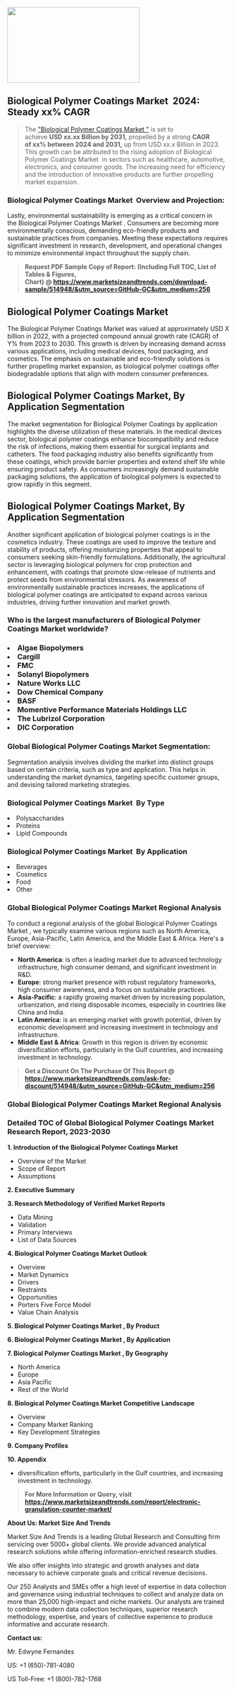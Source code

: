 <p><img class="alignnone size-medium wp-image-20088" src="https://ffe5etoiles.com/wp-content/uploads/2024/12/MST1-300x171.png" alt="" width="300" height="171" /></p><h2 id="ember46" class="ember-view reader-text-block__heading-2">Biological Polymer Coatings Market &nbsp;2024: Steady&nbsp;xx% CAGR</h2><blockquote id="ember47" class="ember-view reader-text-block__blockquote">The&nbsp;<a class="app-aware-link " href="https://www.marketsizeandtrends.com/download-sample/514948/&utm_source=GitHub-GC&utm_medium=256" target="_blank" data-test-app-aware-link="">"Biological Polymer Coatings Market "</a>&nbsp;is set to achieve&nbsp;<strong>USD&nbsp;xx.xx&nbsp;Billion by 2031,</strong>&nbsp;propelled by a strong&nbsp;<strong>CAGR of&nbsp;xx% between 2024 and 2031,</strong>&nbsp;up from USD xx.x Billion in 2023. This growth can be attributed to the rising adoption of&nbsp;Biological Polymer Coatings Market &nbsp;in sectors such as healthcare, automotive, electronics, and consumer goods. The increasing need for efficiency and the introduction of innovative products are further propelling market expansion.</blockquote><h3 id="ember48" class="ember-view reader-text-block__heading-3">Biological Polymer Coatings Market &nbsp;Overview and Projection:</h3><p id="ember49" class="ember-view reader-text-block__paragraph">Lastly, environmental sustainability is emerging as a critical concern in the&nbsp;Biological Polymer Coatings Market . Consumers are becoming more environmentally conscious, demanding eco-friendly products and sustainable practices from companies. Meeting these expectations requires significant investment in research, development, and operational changes to minimize environmental impact throughout the supply chain.</p><blockquote id="ember50" class="ember-view reader-text-block__blockquote"><strong>Request PDF Sample Copy of Report: (Including Full TOC, List of Tables &amp; Figures, Chart)&nbsp;@&nbsp;<strong><a href="https://www.marketsizeandtrends.com/download-sample/514948/&utm_source=GitHub-GC&utm_medium=256" target="_blank">https://www.marketsizeandtrends.com/download-sample/514948/&utm_source=GitHub-GC&utm_medium=256</a></strong></strong></blockquote><h3 class=""> <h2>Biological Polymer Coatings Market</h2><p>The Biological Polymer Coatings Market was valued at approximately USD X billion in 2022, with a projected compound annual growth rate (CAGR) of Y% from 2023 to 2030. This growth is driven by increasing demand across various applications, including medical devices, food packaging, and cosmetics. The emphasis on sustainable and eco-friendly solutions is further propelling market expansion, as biological polymer coatings offer biodegradable options that align with modern consumer preferences.</p><h2>Biological Polymer Coatings Market, By Application Segmentation</h2><p>The market segmentation for Biological Polymer Coatings by application highlights the diverse utilization of these materials. In the medical devices sector, biological polymer coatings enhance biocompatibility and reduce the risk of infections, making them essential for surgical implants and catheters. The food packaging industry also benefits significantly from these coatings, which provide barrier properties and extend shelf life while ensuring product safety. As consumers increasingly demand sustainable packaging solutions, the application of biological polymers is expected to grow rapidly in this segment.</p><h2>Biological Polymer Coatings Market, By Application Segmentation</h2><p>Another significant application of biological polymer coatings is in the cosmetics industry. These coatings are used to improve the texture and stability of products, offering moisturizing properties that appeal to consumers seeking skin-friendly formulations. Additionally, the agricultural sector is leveraging biological polymers for crop protection and enhancement, with coatings that promote slow-release of nutrients and protect seeds from environmental stressors. As awareness of environmentally sustainable practices increases, the applications of biological polymer coatings are anticipated to expand across various industries, driving further innovation and market growth.</p></h3><h3 id="" class="">Who is the largest manufacturers of&nbsp;Biological Polymer Coatings Market worldwide?</h3><h3 class=""></Li><Li>Algae Biopolymers</Li><Li> Cargill</Li><Li> FMC</Li><Li> Solanyl Biopolymers</Li><Li> Nature Works LLC</Li><Li> Dow Chemical Company</Li><Li> BASF</Li><Li> Momentive Performance Materials Holdings LLC</Li><Li> The Lubrizol Corporation</Li><Li> DIC Corporation</h3><h3 id="ember53" class="ember-view reader-text-block__heading-3">Global&nbsp;Biological Polymer Coatings Market Segmentation:</h3><p id="ember54" class="ember-view reader-text-block__paragraph">Segmentation analysis involves dividing the market into distinct groups based on certain criteria, such as type and application. This helps in understanding the market dynamics, targeting specific customer groups, and devising tailored marketing strategies.</p><h3 id="" class="">Biological Polymer Coatings Market &nbsp;By Type</h3><p></Li><Li>Polysaccharides</Li><Li> Proteins</Li><Li> Lipid Compounds</p><h3 id="" class="">Biological Polymer Coatings Market &nbsp;By Application</h3><p class=""></Li><Li>Beverages</Li><Li> Cosmetics</Li><Li> Food</Li><Li> Other</p><h3 id="ember62" class="ember-view reader-text-block__heading-3">Global Biological Polymer Coatings Market Regional Analysis</h3><p id="ember63" class="ember-view reader-text-block__paragraph">To conduct a regional analysis of the global Biological Polymer Coatings Market , we typically examine various regions such as North America, Europe, Asia-Pacific, Latin America, and the Middle East &amp; Africa. Here's a brief overview:</p><ul><li><strong>North America</strong>: is often a leading market due to advanced technology infrastructure, high consumer demand, and significant investment in R&amp;D.</li><li><strong>Europe</strong>: strong market presence with robust regulatory frameworks, high consumer awareness, and a focus on sustainable practices.</li><li><strong>Asia-Pacific</strong>: a rapidly growing market driven by increasing population, urbanization, and rising disposable incomes, especially in countries like China and India.</li><li><strong>Latin America</strong>: is an emerging market with growth potential, driven by economic development and increasing investment in technology and infrastructure.</li><li><strong>Middle East &amp; Africa</strong>: Growth in this region is driven by economic diversification efforts, particularly in the Gulf countries, and increasing investment in technology.</li></ul><blockquote id="ember61" class="ember-view reader-text-block__blockquote"><strong>Get a Discount On The Purchase Of This Report @ <strong><a href="https://html-cleaner.com/" target="">https://www.marketsizeandtrends.com/ask-for-discount/514948/&utm_source=GitHub-GC&utm_medium=256</a></strong></strong></blockquote><h3 id="ember62" class="ember-view reader-text-block__heading-3">Global Biological Polymer Coatings Market Regional Analysis</h3><h3 id="" class="">Detailed TOC of Global Biological Polymer Coatings Market Research Report, 2023-2030</h3><p id="" class=""><strong>1. Introduction of the Biological Polymer Coatings Market </strong></p><ul><li>Overview of the Market</li><li>Scope of Report</li><li>Assumptions</li></ul><p id="" class=""><strong>2. Executive Summary</strong></p><p id="" class=""><strong>3. Research Methodology of Verified Market Reports</strong></p><ul><li>Data Mining</li><li>Validation</li><li>Primary Interviews</li><li>List of Data Sources</li></ul><p id="" class=""><strong>4. Biological Polymer Coatings Market Outlook</strong></p><ul><li>Overview</li><li>Market Dynamics</li><li>Drivers</li><li>Restraints</li><li>Opportunities</li><li>Porters Five Force Model</li><li>Value Chain Analysis</li></ul><p id="" class=""><strong>5. Biological Polymer Coatings Market , By Product</strong></p><p id="" class=""><strong>6. Biological Polymer Coatings Market , By Application</strong></p><p id="" class=""><strong>7. Biological Polymer Coatings Market , By Geography</strong></p><ul><li>North America</li><li>Europe</li><li>Asia Pacific</li><li>Rest of the World</li></ul><p id="" class=""><strong>8. Biological Polymer Coatings Market Competitive Landscape</strong></p><ul><li>Overview</li><li>Company Market Ranking</li><li>Key Development Strategies</li></ul><p id="" class=""><strong>9. Company Profiles</strong></p><p id="" class=""><strong>10. Appendix</strong></p><ul><li>diversification efforts, particularly in the Gulf countries, and increasing investment in technology.</li></ul><blockquote id="ember65" class="ember-view reader-text-block__blockquote"><strong>For More Information or Query, visit <strong><strong><a href="https://html-cleaner.com/" target="">https://www.marketsizeandtrends.com/report/electronic-granulation-counter-market/</a></strong></strong></strong></blockquote><p id="" class=""><strong>About Us: Market Size And Trends</strong></p><p id="" class="">Market Size And Trends is a leading Global Research and Consulting firm servicing over 5000+ global clients. We provide advanced analytical research solutions while offering information-enriched research studies.</p><p id="" class="">We also offer insights into strategic and growth analyses and data necessary to achieve corporate goals and critical revenue decisions.</p><p id="" class="">Our 250 Analysts and SMEs offer a high level of expertise in data collection and governance using industrial techniques to collect and analyze data on more than 25,000 high-impact and niche markets. Our analysts are trained to combine modern data collection techniques, superior research methodology, expertise, and years of collective experience to produce informative and accurate research.</p><p id="" class=""><strong>Contact us:</strong></p><p id="" class="">Mr. Edwyne Fernandes</p><p id="" class="">US: +1 (650)-781-4080</p><p id="" class="">US Toll-Free: +1 (800)-782-1768</p>
